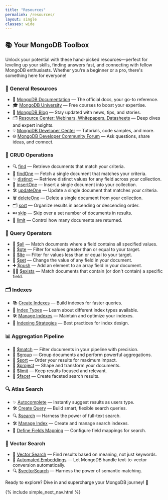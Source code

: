 ```yaml
---
title: "Resources"
permalink: /resources/
layout: single
classes: wide
---
```


## 📚 Your MongoDB Toolbox

Unlock your potential with these hand-picked resources—perfect for leveling up your skills, finding answers fast, and connecting with fellow MongoDB enthusiasts. Whether you're a beginner or a pro, there's something here for everyone!

### 🚀 General Resources
- 📖 [MongoDB Documentation](https://docs.mongodb.com/) — The official docs, your go-to reference.
- 🎓 [MongoDB University](https://university.mongodb.com/) — Free courses to boost your expertise.
- 📰 [MongoDB Blog](https://www.mongodb.com/blog) — Stay updated with news, tips, and stories.
- 🗂️ [Resource Center: Webinars, Whitepapers, Datasheets](https://www.mongodb.com/resources/) — Deep dives and expert insights.
- 💡 [MongoDB Developer Center](https://www.mongodb.com/developer/) — Tutorials, code samples, and more.
- 🌐 [MongoDB Developer Community Forum](https://www.mongodb.com/community/forums/) — Ask questions, share ideas, and connect.

### 📝 CRUD Operations
- 🔍 [find](https://www.mongodb.com/docs/manual/reference/method/db.collection.find/) — Retrieve documents that match your criteria.
- 🔎 [findOne](https://www.mongodb.com/docs/manual/reference/method/db.collection.findOne/) — Fetch a single document that matches your criteria.
- ✨ [distinct](https://www.mongodb.com/docs/manual/reference/method/db.collection.distinct/) — Retrieve distinct values for any field across your collection.
- 📝 [insertOne](https://www.mongodb.com/docs/manual/reference/method/db.collection.insertOne/) — Insert a single document into your collection.
- 🛠️ [updateOne](https://www.mongodb.com/docs/manual/reference/method/db.collection.updateOne/) — Update a single document that matches your criteria.
- 🗑️ [deleteOne](https://www.mongodb.com/docs/manual/reference/method/db.collection.deleteOne/) — Delete a single document from your collection.
- 🗂️ [sort](https://www.mongodb.com/docs/manual/reference/method/db.collection.find/#sort) — Organize results in ascending or descending order.
- ⏭️ [skip](https://www.mongodb.com/docs/manual/reference/method/db.collection.find/#skip) — Skip over a set number of documents in results.
- 🎯 [limit](https://www.mongodb.com/docs/manual/reference/method/db.collection.find/#limit) — Control how many documents are returned.

### 🔧 Query Operators
- 🧩 [$all](https://www.mongodb.com/docs/manual/reference/operator/query/all/) — Match documents where a field contains all specified values.
- 🔼 [$gte](https://www.mongodb.com/docs/manual/reference/operator/aggregation/gte/) — Filter for values greater than or equal to your target.
- 🔽 [$lte](https://www.mongodb.com/docs/manual/reference/operator/aggregation/lte/) — Filter for values less than or equal to your target.
- 🎯 [$set](https://www.mongodb.com/docs/manual/reference/operator/update/set/) — Change the value of any field in your document.
- ➕ [$push](https://www.mongodb.com/docs/manual/reference/operator/update/push/) — Add an element to an array field in your document.
- 🕵️‍♂️ [$exists](https://www.mongodb.com/docs/manual/reference/operator/query/exists/) — Match documents that contain (or don't contain) a specific field.

### 🗂️ Indexes
- 📚 [Create Indexes](https://www.mongodb.com/docs/manual/indexes/#create-indexes) — Build indexes for faster queries.
- 🧩 [Index Types](https://www.mongodb.com/docs/manual/indexes/#index-types) — Learn about different index types available.
- 🛠️ [Manage Indexes](https://www.mongodb.com/docs/manual/indexes/#manage-indexes) — Maintain and optimize your indexes.
- 🧠 [Indexing Strategies](https://www.mongodb.com/docs/manual/indexes/#indexing-strategies) — Best practices for index design.

### 📊 Aggregation Pipeline
- 🔎 [$match](https://www.mongodb.com/docs/manual/reference/operator/aggregation/match/) — Filter documents in your pipeline with precision.
- 🧮 [$group](https://www.mongodb.com/docs/manual/reference/operator/aggregation/group/) — Group documents and perform powerful aggregations.
- 🏅 [$sort](https://www.mongodb.com/docs/manual/reference/operator/aggregation/sort/) — Order your results for maximum impact.
- 🎨 [$project](https://www.mongodb.com/docs/manual/reference/operator/aggregation/project/) — Shape and transform your documents.
- 🎯 [$limit](https://www.mongodb.com/docs/manual/reference/operator/aggregation/limit/) — Keep results focused and relevant.
- 🧩 [$facet](https://www.mongodb.com/docs/manual/reference/operator/aggregation/facet/) — Create faceted search results.

### 🔍 Atlas Search
- ✨ [Autocomplete](https://www.mongodb.com/docs/atlas/atlas-search/field-types/autocomplete-type/) — Instantly suggest results as users type.
- 🛠️ [Create Query](https://www.mongodb.com/docs/atlas/atlas-search/create-queries/) — Build smart, flexible search queries.
- 🔍 [$search](https://www.mongodb.com/docs/atlas/atlas-search/aggregation-stages/search/) — Harness the power of full-text search.
- 🛠️ [Manage Index](https://www.mongodb.com/docs/atlas/atlas-search/manage-indexes/) — Create and manage search indexes.
- 🧬 [Define Fields Mapping](https://www.mongodb.com/docs/atlas/atlas-search/define-field-mappings/) — Configure field mappings for search.

### 🧠 Vector Search
- 🧠 [Vector Search](https://www.mongodb.com/docs/atlas/atlas-search/vector-search/) — Find results based on meaning, not just keywords.
- 🤖 [Automated Embeddings](https://www.mongodb.com/docs/atlas/atlas-vector-search/automated-embedding/) — Let MongoDB handle text-to-vector conversion automatically.
- 🔍 [$vectorSearch](https://www.mongodb.com/docs/atlas/atlas-search/aggregation-stages/vectorSearch/) — Harness the power of semantic matching.

Ready to explore? Dive in and supercharge your MongoDB journey! 🚀

{% include simple_next_nav.html %}
